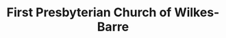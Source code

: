 ---
layout: repo
title: "First Presbyterian Church of Wilkes-Barre"
id: 15177
permalink: repos/15177/
---